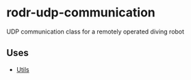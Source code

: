 # rodr-udp-communication
UDP communication class for a remotely operated diving robot

## Uses
 - [Utils](https://github.com/ReQ1600/rodr-utils)

